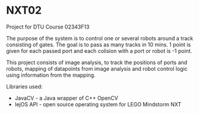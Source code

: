 NXT02
=====
Project for DTU Course 02343F13

The purpose of the system is to control one or several robots around a track consisting of gates. The goal is to pass as many tracks in 10 mins. 1 point is given for each passed port and each colision with a port or robot is -1 point.

This project consists of image analysis, to track the positions of ports and robots, mapping of datapoints from image analysis and robot control logic using information from the mapping.

Libraries used:
* JavaCV - a Java wrapper of C++ OpenCV
* lejOS API - open source operating system for LEGO Mindstorm NXT 
